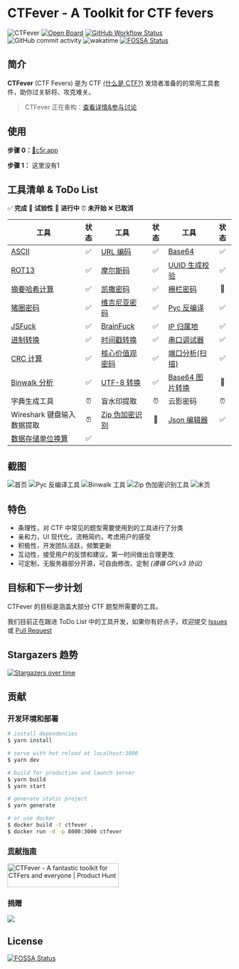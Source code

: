 # CTFever - A Toolkit for CTF fevers

![CTFever](https://socialify.git.ci/UniiemStudio/CTFever/image?description=1&descriptionEditable=A%20fantastic%20toolkit%20for%20CTFers%20and%20everyone.&font=KoHo&issues=1&logo=https%3A%2F%2Fgithub.com%2FUniiemStudio%2FCTFever%2Fraw%2Fmain%2Fstatic%2Ficon.png&name=1&owner=1&pulls=1&stargazers=1&theme=Light)
[![Open Board](https://user-images.githubusercontent.com/904724/209143798-32345f6c-3cf8-4e06-9659-f4ace4a6acde.svg)](https://volta.net/UniiemStudio/CTFever?utm_source=readme)
[![GitHub Workflow Status](https://github.com/UniiemStudio/CTFever/actions/workflows/container.yml/badge.svg?branch=main)](https://github.com/UniiemStudio/CTFever/actions/workflows/container.yml)
![GitHub commit activity](https://img.shields.io/github/commit-activity/w/UniiemStudio/CTFever)
![wakatime](https://wakatime.com/badge/user/589c46ee-6ba6-403c-bc9f-3a7aef5b206c/project/c477b34d-85f2-4fe0-b7c8-f74639d78dda.svg)
[![FOSSA Status](https://app.fossa.com/api/projects/git%2Bgithub.com%2FUniiemStudio%2FCTFever.svg?type=shield)](https://app.fossa.com/projects/git%2Bgithub.com%2FUniiemStudio%2FCTFever?ref=badge_shield)

## 简介

**CTFever** (CTF Fevers) 是为 CTF [(什么是 CTF?)](https://baike.baidu.com/item/CTF) 发烧者准备的的常用工具套件，助你过关斩将、攻克难关。

> CTFever 正在重构：[查看详情&参与讨论](https://github.com/UniiemStudio/CTFever/discussions/96)

## 使用

**步骤 0：**[🚀c5r.app](https://c5r.app/)

**步骤 1：** 这里没有1

## 工具清单 & ToDo List

✅ **完成**
🧪 **试验性**
🚧 **进行中**
⏰ **未开始**
❌ **已取消**

| 工具                                                                 | 状态 | 工具                                                                       | 状态 | 工具                                                              | 状态 |
|--------------------------------------------------------------------|:--:|--------------------------------------------------------------------------|:--:|-----------------------------------------------------------------|:--:|
| [ASCII](https://ctfever.uniiem.com/tools/ascii)                    | ✅  | [URL 编码](https://ctfever.uniiem.com/tools/url-encoding)                  | ✅  | [Base64](https://ctfever.uniiem.com/tools/base-series)          | ✅  |
| [ROT13](https://ctfever.uniiem.com/tools/rot-series)               | ✅  | [摩尔斯码](https://ctfever.uniiem.com/tools/morse-code)                      | ✅  | [UUID 生成校验](https://ctfever.uniiem.com/tools/uuid-generator)    | ✅  |
| [摘要哈希计算](https://ctfever.uniiem.com/tools/message-digest)          | ✅  | [凯撒密码](https://ctfever.uniiem.com/tools/caesar-cipher)                   | ✅  | [栅栏密码](https://ctfever.uniiem.com/tools/rail-fence-cipher)      | 🧪 |
| [猪圈密码](https://ctfever.uniiem.com/tools/pigpen)                    | ✅  | [维吉尼亚密码](https://ctfever.uniiem.com/tools/vigenereCipher)                | ✅  | [Pyc 反编译](https://ctfever.uniiem.com/tools/pyc-decompiler)      | ✅  |
| [JSFuck](https://ctfever.uniiem.com/tools/jsfuck)                  | ✅  | [BrainFuck](https://ctfever.uniiem.com/tools/brain-fuck)                 | ✅  | [IP 归属地](https://ctfever.uniiem.com/tools/ip-geo)               | ✅  |
| [进制转换](https://ctfever.uniiem.com/tools/radix-conversion)          | ✅  | [时间戳转换](https://ctfever.uniiem.com/tools/timestamp)                      | ✅  | [串口调试器](https://ctfever.uniiem.com/tools/serial)                | ✅  |
| [CRC 计算](https://ctfever.uniiem.com/tools/crc-checksum)            | ✅  | [核心价值观密码](https://ctfever.uniiem.com/tools/core-values-cipher)           | ✅  | [端口分析(扫描)](https://ctfever.uniiem.com/tools/port-scan)          | ✅  |
| [Binwalk 分析](https://ctfever.uniiem.com/tools/bin-extractor)       | ✅  | [UTF-8 转换](https://ctfever.uniiem.com/tools/utf8-conversion)             | ✅  | [Base64 图片转换](https://ctfever.uniiem.com/tools/base64-to-image) | 🧪 |
| 字典生成工具                                                             | ⏰  | 盲水印提取                                                                    | ⏰  | 云影密码                                                            | ⏰  |
| Wireshark 键盘输入数据提取                                                 | ⏰  | [Zip 伪加密识别](https://ctfever.uniiem.com/tools/pseudo-encrypted-zip-check) | 🧪 | [Json 编辑器](https://ctfever.uniiem.com/tools/json-serializer)    | ✅  |
| [数据存储单位换算](https://ctfever.uniiem.com/tools/data-units-conversion) | ✅  |                                                                          |    |                                                                 |    |

## 截图

![首页](static/screenshots/header.png)
![Pyc 反编译工具](static/screenshots/tool_pyc_decompiler.png)
![Binwalk 工具](static/screenshots/tool_bin_extractor.png)
![Zip 伪加密识别工具](static/screenshots/tool_pseudo_zip.png)
![末页](static/screenshots/footer.png)

## 特色

- 条理性，对 CTF 中常见的题型需要使用到的工具进行了分类
- 亲和力，UI 现代化，流畅简约，考虑用户的感受
- 积极性，开发团队活跃，频繁更新
- 互动性，接受用户的反馈和建议，第一时间做出合理更改
- 可定制，无服务器部分开源，可自由修改、定制 _(遵循 GPLv3 协议)_

## 目标和下一步计划

CTFever 的目标是涵盖大部分 CTF 题型所需要的工具。

我们目前正在跟进 ToDo List
中的工具开发，如果你有好点子，欢迎提交 [Issues](https://github.com/UniiemStudio/CTFever/issues/new?assignees=HoshinoSuzumi&labels=feature&template=feature_request.md&title=%5BFEAT%5D+)
或 [Pull Request](https://github.com/UniiemStudio/CTFever/compare)

## Stargazers 趋势

[![Stargazers over time](https://starchart.cc/UniiemStudio/CTFever.svg)](https://starchart.cc/UniiemStudio/CTFever)

## 贡献

### 开发环境和部署

```bash
# install dependencies
$ yarn install

# serve with hot reload at localhost:3000
$ yarn dev

# build for production and launch server
$ yarn build
$ yarn start

# generate static project
$ yarn generate

# or use docker
$ docker build -t ctfever .
$ docker run -d -p 8000:3000 ctfever
```

### [贡献指南](https://github.com/UniiemStudio/CTFever/blob/main/CONTRIBUTING.md)

<a href="https://www.producthunt.com/posts/ctfever?utm_source=badge-featured&utm_medium=badge&utm_souce=badge-ctfever" target="_blank"><img src="https://api.producthunt.com/widgets/embed-image/v1/featured.svg?post_id=388536&theme=light" alt="CTFever - A&#0032;fantastic&#0032;toolkit&#0032;for&#0032;CTFers&#0032;and&#0032;everyone | Product Hunt" style="width: 250px; height: 54px;" width="250" height="54" /></a>

### 捐赠

[![](static/readme/afdian.jpg)](https://afdian.net/@hoshino_suzumi)

## License

[![FOSSA Status](https://app.fossa.com/api/projects/git%2Bgithub.com%2FUniiemStudio%2FCTFever.svg?type=large)](https://app.fossa.com/projects/git%2Bgithub.com%2FUniiemStudio%2FCTFever?ref=badge_large)

<!-- 换 GPG Key 了，望周知 (GPG:9999666677777777) -->
